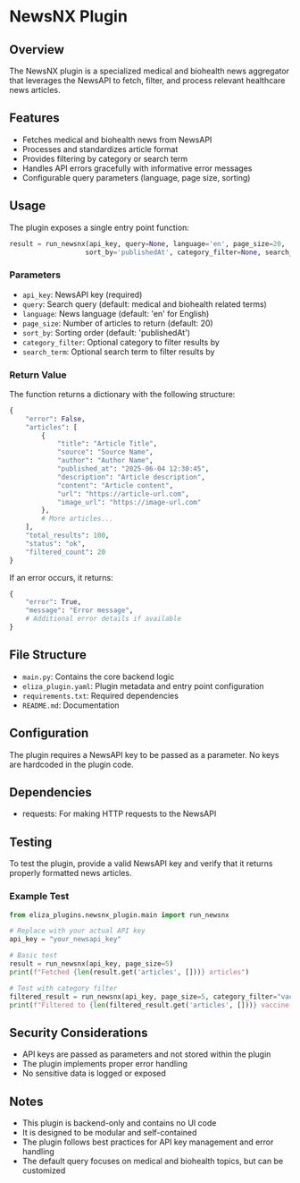 # NewsNX Plugin

## Overview
The NewsNX plugin is a specialized medical and biohealth news aggregator that leverages the NewsAPI to fetch, filter, and process relevant healthcare news articles.

## Features
- Fetches medical and biohealth news from NewsAPI
- Processes and standardizes article format
- Provides filtering by category or search term
- Handles API errors gracefully with informative error messages
- Configurable query parameters (language, page size, sorting)

## Usage
The plugin exposes a single entry point function:

```python
result = run_newsnx(api_key, query=None, language='en', page_size=20, 
                   sort_by='publishedAt', category_filter=None, search_term=None)
```

### Parameters
- `api_key`: NewsAPI key (required)
- `query`: Search query (default: medical and biohealth related terms)
- `language`: News language (default: 'en' for English)
- `page_size`: Number of articles to return (default: 20)
- `sort_by`: Sorting order (default: 'publishedAt')
- `category_filter`: Optional category to filter results by
- `search_term`: Optional search term to filter results by

### Return Value
The function returns a dictionary with the following structure:

```python
{
    "error": False,
    "articles": [
        {
            "title": "Article Title",
            "source": "Source Name",
            "author": "Author Name",
            "published_at": "2025-06-04 12:30:45",
            "description": "Article description",
            "content": "Article content",
            "url": "https://article-url.com",
            "image_url": "https://image-url.com"
        },
        # More articles...
    ],
    "total_results": 100,
    "status": "ok",
    "filtered_count": 20
}
```

If an error occurs, it returns:
```python
{
    "error": True,
    "message": "Error message",
    # Additional error details if available
}
```

## File Structure
- `main.py`: Contains the core backend logic
- `eliza_plugin.yaml`: Plugin metadata and entry point configuration
- `requirements.txt`: Required dependencies
- `README.md`: Documentation

## Configuration
The plugin requires a NewsAPI key to be passed as a parameter. No keys are hardcoded in the plugin code.

## Dependencies
- requests: For making HTTP requests to the NewsAPI

## Testing
To test the plugin, provide a valid NewsAPI key and verify that it returns properly formatted news articles.

### Example Test
```python
from eliza_plugins.newsnx_plugin.main import run_newsnx

# Replace with your actual API key
api_key = "your_newsapi_key"

# Basic test
result = run_newsnx(api_key, page_size=5)
print(f"Fetched {len(result.get('articles', []))} articles")

# Test with category filter
filtered_result = run_newsnx(api_key, page_size=5, category_filter="vaccine")
print(f"Filtered to {len(filtered_result.get('articles', []))} vaccine-related articles")
```

## Security Considerations
- API keys are passed as parameters and not stored within the plugin
- The plugin implements proper error handling
- No sensitive data is logged or exposed

## Notes
- This plugin is backend-only and contains no UI code
- It is designed to be modular and self-contained
- The plugin follows best practices for API key management and error handling
- The default query focuses on medical and biohealth topics, but can be customized
